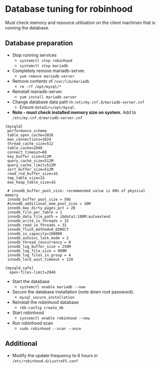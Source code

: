 # Database tuning for robinhood

Must check memory and resource utilisation on the client machinen that is running the database.

## Database preparation
- Stop running services
  - `systemctl stop robinhood`
  - `systemctl stop mariadb`
- Completely remove mariadb-server.
  - `yum remove mariadb-server`
- Remove contents of `/var/lib/mariadb`.
  - `rm -rf /opt/mysql/*`
- Reinstall mariadb-server.
  - `yum install mariadb-server`
- Change database data path in `/etc/my.cnf.d/mariadb-server.cnf`
  - Ensure `datadir=/opt/mysql`.
- **Note - must check installed memory size on system.**  Add to `/etc/my.cnf.d/mariadb-server.cnf`
```
[mysqld]
 performance_schema
 table_open_cache=2028
 max_connections=1024
 thread_cache_size=512
 table_cache=2048
 connect_timeout=60
 key_buffer_size=512M
 query_cache_size=512M
 query_cache_limit=512M
 sort_buffer_size=512M
 read_rnd_buffer_size=1G
 tmp_table_size=1G
 max_heap_table_size=1G

 # innodb_buffer_pool_size: recommended value is 80% of physical memory
 innodb_buffer_pool_size = 50G
 #innodb_additional_mem_pool_size = 16M
 innodb_max_dirty_pages_pct = 20
 innodb_file_per_table = 1
 innodb_data_file_path = ibdata1:100M:autoextend
 innodb_write_io_threads = 32
 innodb_read_io_threads = 32
 innodb_flush_method=O_DIRECT
 innodb_io_capacity=100000
 innodb_autoinc_lock_mode = 2
 innodb_thread_concurrency = 0
 innodb_log_buffer_size = 256M
 innodb_log_file_size = 900M
 innodb_log_files_in_group = 4
 innodb_lock_wait_timeout = 120

[mysqld_safe]
  open-files-limit=2048
```
- Start the database
  - `systemctl enable mariadb --now` 
- Secure the database installation (note down root password).
  - `mysql_secure_installation`
- Reinstall the robinhood database
  - `rbh-config create_db`
- Start robinhood
  - `systemctl enable robinhood --now` 
- Run robinhood scan
  - `sudo robinhood --scan --once`
   
## Additional   
- Modify the update frequency to 6 hours in `/etc/robinhood.d/LustreFS.conf`
